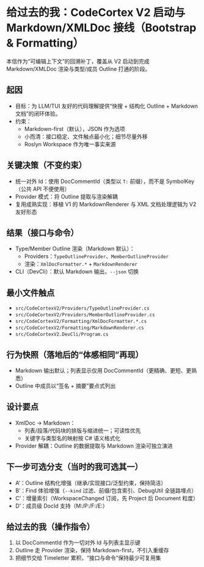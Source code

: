 # 给过去的我：CodeCortex V2 启动与 Markdown/XMLDoc 接线（Bootstrap & Formatting）

本信作为“可编辑上下文”的回溯补丁，覆盖从 V2 启动到完成 Markdown/XMLDoc 渲染与类型/成员 Outline 打通的阶段。

## 起因
- 目标：为 LLM/TUI 友好的代码理解提供“快搜 + 结构化 Outline + Markdown 文档”的闭环体验。
- 约束：
  - Markdown-first（默认），JSON 作为选项
  - 小而清：接口稳定、文件触点最小化；细节尽量外移
  - Roslyn Workspace 作为唯一事实来源

## 关键决策（不变约束）
- 统一对外 Id：使用 DocCommentId（类型以 `T:` 前缀），而不是 SymbolKey（公共 API 不便使用）
- Provider 模式：将 Outline 提取与渲染解耦
- 复用成熟实现：移植 V1 的 MarkdownRenderer 与 XML 文档处理逻辑为 V2 友好形态

## 结果（接口与命令）
- Type/Member Outline 渲染（Markdown 默认）：
  - Providers：`TypeOutlineProvider`、`MemberOutlineProvider`
  - 渲染：`XmlDocFormatter.*` + `MarkdownRenderer`
- CLI（DevCli）：默认 Markdown 输出，`--json` 切换

## 最小文件触点
- `src/CodeCortexV2/Providers/TypeOutlineProvider.cs`
- `src/CodeCortexV2/Providers/MemberOutlineProvider.cs`
- `src/CodeCortexV2/Formatting/XmlDocFormatter.*.cs`
- `src/CodeCortexV2/Formatting/MarkdownRenderer.cs`
- `src/CodeCortexV2.DevCli/Program.cs`

## 行为快照（落地后的“体感相同”再现）
- Markdown 输出默认；列表显示仅用 DocCommentId（更精确、更短、更熟悉）
- Outline 中成员以“签名 + 摘要”要点式列出

## 设计要点
- XmlDoc → Markdown：
  - 列表/段落/代码块的排版与缩进统一；可读性优先
  - 关键字与类型名的映射按 C# 语义格式化
- Provider 解耦：Outline 的数据提取与 Markdown 渲染可独立演进

## 下一步可选分支（当时的我可选其一）
- A’：Outline 结构化增强（继承/实现接口/泛型约束，保持简洁）
- B’：Find 体验增强（`--kind` 过滤、前缀/包含索引、DebugUtil 全链路埋点）
- C’：增量索引（WorkspaceChanged 订阅，先 Project 后 Document 粒度）
- D’：成员级 DocId 支持（M:/P:/F:/E:）

## 给过去的我（操作指令）
1) 以 DocCommentId 作为一切对外 Id 与列表主显示键
2) Outline 走 Provider 渲染，保持 Markdown-first，不引入重缓存
3) 把细节交给 Timeletter 累积，“接口与命令”保持最少可复用集

